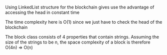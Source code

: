 
Using LinkedList structure for the blockchain gives use the advantage of accessing the head in constant time

The time complexity here is O(1) since we just have to check the head of the blockchain

The block class consists of 4 properties that contain strings. Assuming the size of the strings to be n, the space complexity of a block is therefore O(4n) => O(n)